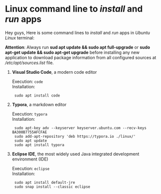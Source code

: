 # Linux command line to *install* and *run* apps

Hey guys,
Here is some command lines to *install* and *run* apps in *Ubuntu Linux* terminal:

**Attention**: Always run **sud apt update && sudo apt full-upgrade** or **sudo apt-get update && sudo apt-get upgrade** before installing any new application to download package information from all configured sources at */etc/apt/sources.list* file.


1. **Visual Studio Code**, a modern code editor

	Execution: `code`\
	Installation:
		
		sudo apt install code
		
2. **Typora**, a markdown editor

    Execution: `typora`\
    Installation: 
	
		sudo apt-key adv --keyserver keyserver.ubuntu.com --recv-keys BA300B7755AFCFAE
		sudo add-apt-repository 'deb https://typora.io ./linux/'
		sudo apt update
		sudo apt install typora
	
	
3. **Eclipse IDE**, the most widely used Java integrated development environment (IDE)

    Execution: `eclipse`\
    Installation: 
    
		sudo apt install default-jre
		sudo snap install --classic eclipse
	